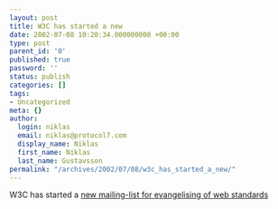 ```yaml
---
layout: post
title: W3C has started a new
date: 2002-07-08 10:20:34.000000000 +00:00
type: post
parent_id: '0'
published: true
password: ''
status: publish
categories: []
tags:
- Uncategorized
meta: {}
author:
  login: niklas
  email: niklas@protocol7.com
  display_name: Niklas
  first_name: Niklas
  last_name: Gustavsson
permalink: "/archives/2002/07/08/w3c_has_started_a_new/"
---
```

W3C has started a [new mailing-list for evangelising of web standards](http://lists.w3.org/Archives/Public/public-evangelist/)

